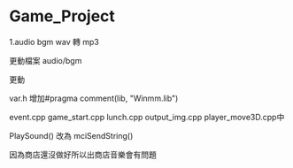 # Game_Project
1.audio bgm wav 轉 mp3

更動檔案
audio/bgm

更動

var.h 增加#pragma comment(lib, "Winmm.lib")

event.cpp game_start.cpp lunch.cpp output_img.cpp player_move3D.cpp中

PlaySound() 改為 mciSendString()

因為商店還沒做好所以出商店音樂會有問題
